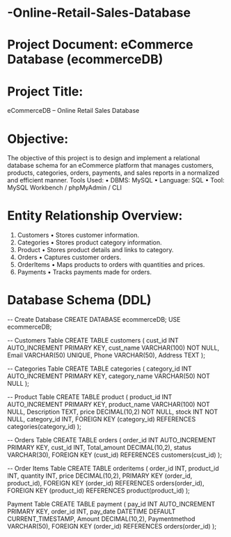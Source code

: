 # -Online-Retail-Sales-Database
# Project Document: eCommerce Database (ecommerceDB)
 # Project Title:
eCommerceDB – Online Retail Sales Database
# Objective:
The objective of this project is to design and implement a relational database schema for an eCommerce platform that manages customers, products, categories, orders, payments, and sales reports in a normalized and efficient manner.
 Tools Used:
•	DBMS: MySQL
•	Language: SQL
•	Tool: MySQL Workbench / phpMyAdmin / CLI
 # Entity Relationship Overview:
1. Customers
•	Stores customer information.
2. Categories
•	Stores product category information.
3. Product
•	Stores product details and links to category.
4. Orders
•	Captures customer orders.
5. OrderItems
•	Maps products to orders with quantities and prices.
6. Payments
•	Tracks payments made for orders.

# Database Schema (DDL)
-- Create Database
CREATE DATABASE ecommerceDB;
USE ecommerceDB;

-- Customers Table
CREATE TABLE customers (
    cust_id INT AUTO_INCREMENT PRIMARY KEY,
    cust_name VARCHAR(100) NOT NULL,
    Email VARCHAR(50) UNIQUE,
    Phone VARCHAR(50),
    Address TEXT
);

-- Categories Table
CREATE TABLE categories (
    category_id INT AUTO_INCREMENT PRIMARY KEY,
    category_name VARCHAR(50) NOT NULL
);

-- Product Table
CREATE TABLE product (
    product_id INT AUTO_INCREMENT PRIMARY KEY,
    product_name VARCHAR(100) NOT NULL,
    Description TEXT,
    price DECIMAL(10,2) NOT NULL,
    stock INT NOT NULL,
    category_id INT,
    FOREIGN KEY (category_id) REFERENCES categories(category_id)
);

-- Orders Table
CREATE TABLE orders (
    order_id INT AUTO_INCREMENT PRIMARY KEY,
    cust_id INT,
    Total_amount DECIMAL(10,2),
    status VARCHAR(30),
    FOREIGN KEY (cust_id) REFERENCES customers(cust_id)
);

-- Order Items Table
CREATE TABLE orderitems (
    order_id INT,
    product_id INT,
    quantity INT,
    price DECIMAL(10,2),
    PRIMARY KEY (order_id, product_id),
    FOREIGN KEY (order_id) REFERENCES orders(order_id),
    FOREIGN KEY (product_id) REFERENCES product(product_id)
);

Payment Table
CREATE TABLE payment (
    pay_id INT AUTO_INCREMENT PRIMARY KEY,
    order_id INT,
    pay_date DATETIME DEFAULT CURRENT_TIMESTAMP,
    Amount DECIMAL(10,2),
    Paymentmethod VARCHAR(50),
    FOREIGN KEY (order_id) REFERENCES orders(order_id)
);







